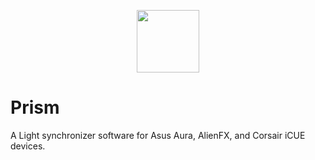 
<p align="center">
  <img height="100" src="https://github.com/StrykeDev/package-bixel-suite/blob/main/sw-wpf-cs-bixel-prism/Prism/Resources/Icons/Icon_Prism_x256.png">
</p>

# Prism

A Light synchronizer software for Asus Aura, AlienFX, and Corsair iCUE devices.
